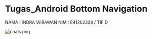 # Tugas_Android Bottom Navigation

NAMA : INDRA WIRAWAN
NIM : E41202308 / TIF D

![chats.png]( {Thttps://github.com/IndraW02/Tugas_Android/blob/main/chats.png} )
